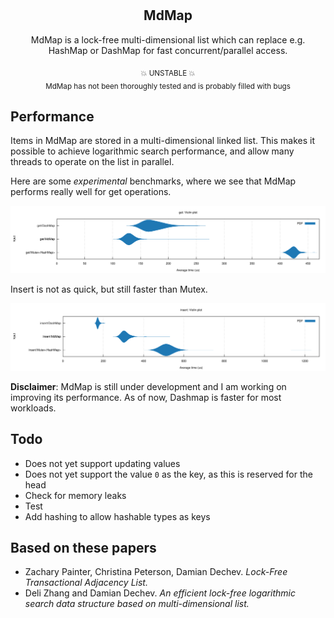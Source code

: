 <div align="center">
  <br></br>

  <h2>MdMap</h2>
  <p>
    MdMap is a lock-free multi-dimensional list which can replace e.g. HashMap or DashMap
    for fast concurrent/parallel access.
  </p>

<sub>💥 UNSTABLE 💥 <br> MdMap has not been thoroughly tested and is probably filled with bugs</sub>

</div>

## Performance

Items in MdMap are stored in a multi-dimensional linked list.
This makes it possible to achieve logarithmic search performance, and allow many threads to operate on the list in parallel.

Here are some _experimental_ benchmarks, where we see that MdMap performs really well for get operations.

![get](./get.svg)

Insert is not as quick, but still faster than Mutex<Hasmap>.

![insert](./insert.svg)

**Disclaimer**: MdMap is still under development and I am working on improving its performance. As of now, Dashmap is faster for most workloads.

## Todo

- Does not yet support updating values
- Does not yet support the value `0` as the key, as this is reserved for the head
- Check for memory leaks
- Test
- Add hashing to allow hashable types as keys

## Based on these papers

- Zachary Painter, Christina Peterson, Damian Dechev. _Lock-Free Transactional Adjacency List._
- Deli Zhang and Damian Dechev. _An efficient lock-free logarithmic search data structure based on multi-dimensional list._
